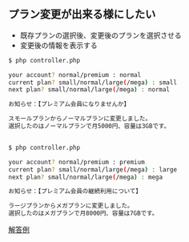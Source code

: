 ## プラン変更が出来る様にしたい
+ 既存プランの選択後、変更後のプランを選択させる
+ 変更後の情報を表示する

```Bash
$ php controller.php 

your account? normal/premium : normal
current plan? small/normal/large(/mega) : small
next plan? small/normal/large(/mega) : normal

お知らせ：【プレミアム会員になりませんか】

スモールプランからノーマルプランに変更しました。
選択したのはノーマルプランで月5000円、容量は3GBです。


$ php controller.php

your account? normal/premium : premium
current plan? small/normal/large(/mega) : large
next plan? small/normal/large(/mega) : mega

お知らせ：【プレミアム会員の継続利用について】

ラージプランからメガプランに変更しました。
選択したのはメガプランで月8000円、容量は7GBです。
```
  
[解答例](https://github.com/tenshiPure/php/tree/39aac97c8757c9799701d948499816cd4c83625a)
